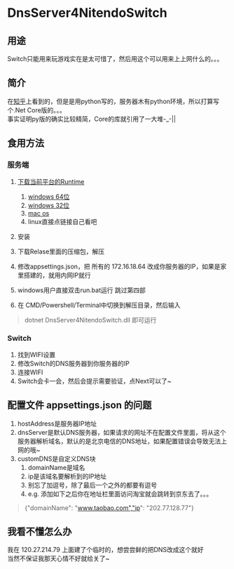 # DnsServer4NitendoSwitch
## 用途
Switch只能用来玩游戏实在是太可惜了，然后用这个可以用来上上网什么的。。。

## 简介
在[知乎](https://zhuanlan.zhihu.com/p/34434793)上看到的，但是是用python写的，服务器木有python环境，所以打算写个.Net Core版的。。。<br>
事实证明py版的确实比较精简，Core的库就引用了一大堆-_-||

## 食用方法
### 服务端
1. [下载当前平台的Runtime](https://www.microsoft.com/net/download/dotnet-core/runtime-2.0.5)
    1. [windows 64位](https://www.microsoft.com/net/download/thank-you/dotnet-runtime-2.0.5-windows-x64-installer)
    2. [windows 32位](https://www.microsoft.com/net/download/thank-you/dotnet-runtime-2.0.5-windows-x86-installer)
    3. [mac os](https://www.microsoft.com/net/download/thank-you/dotnet-runtime-2.0.5-macos-x64-installer)
    4. linux直接点链接自己看吧

2. 安装
3. 下载Relase里面的压缩包，解压
4. 修改appsettings.json，把 所有的 172.16.18.64 改成你服务器的IP，如果是家里搭建的，就用内网IP就行
5. windows用户直接双击run.bat运行 跳过第四部
6. 在 CMD/Powershell/Terminal中切换到解压目录，然后输入 
> dotnet DnsServer4NitendoSwitch.dll
即可运行

### Switch
1. 找到WIFI设置
2. 修改Switch的DNS服务器到你服务器的IP
3. 连接WIFI
4. Switch会卡一会，然后会提示需要验证，点Next可以了~

## 配置文件 appsettings.json 的问题
1. hostAddress是服务器IP地址
2. dnsServer是默认DNS服务器，如果请求的网址不在配置文件里面，将从这个服务器解析域名，默认的是北京电信的DNS地址，如果配置错误会导致无法上网的哦~
3. customDNS是自定义DNS块
    1. domainName是域名
    2. ip是该域名要解析到的IP地址
    3. 别忘了加逗号，除了最后一个之外的都要有逗号
    4. e.g. 添加如下之后你在地址栏里面访问淘宝就会跳转到京东去了。。。
>    {"domainName": "www.taobao.com","ip": "202.77.128.77"}

## 我看不懂怎么办
我在 120.27.214.79 上面建了个临时的，想尝尝鲜的把DNS改成这个就好<br>
当然不保证我那天心情不好就给关了~
